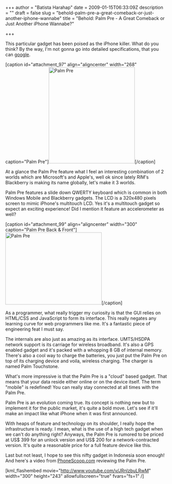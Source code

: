+++
author = "Batista Harahap"
date = 2009-01-15T06:33:09Z
description = ""
draft = false
slug = "behold-palm-pre-a-great-comeback-or-just-another-iphone-wannabe"
title = "Behold: Palm Pre - A Great Comeback or Just Another iPhone Wannabe?"

+++


This particular gadget has been poised as the iPhone killer. What do you think? By the way, I'm not gonna go into detailed specifications, that you can <a href="http://www.google.com/images?q=palm%20pre" target="_blank">google</a>.

[caption id="attachment_97" align="aligncenter" width="268" caption="Palm Pre"]<a href="http://www.bango29.com/go/wp-content/uploads/2009/01/palm-pre1.jpg"><img class="size-medium wp-image-97" title="Palm Pre" src="http://www.bango29.com/go/wp-content/uploads/2009/01/palm-pre1-268x300.jpg" alt="Palm Pre" width="268" height="300" /></a>[/caption]

At a glance the Palm Pre feature what I feel an interesting combination of 2 worlds which are Microsoft's and Apple's, well ok since lately RIM's Blackberry is making its name globally, let's make it 3 worlds.

Palm Pre features a slide down QWERTY keyboard which is common in both Windows Mobile and Blackberry gadgets. The LCD is a 320x480 pixels screen to mimic iPhone's multitouch LCD. Yes it's a multitouch gadget so expect an exciting experience! Did I mention it feature an accelerometer as well?

[caption id="attachment_99" align="aligncenter" width="300" caption="Palm Pre Back &amp; Front"]<a href="http://www.bango29.com/go/wp-content/uploads/2009/01/prebackfront_sc.jpg"><img class="size-medium wp-image-99" title="Palm Pre" src="http://www.bango29.com/go/wp-content/uploads/2009/01/prebackfront_sc-300x225.jpg" alt="Palm Pre" width="300" height="225" /></a>[/caption]

As a programmer, what really trigger my curiosity is that the GUI relies on HTML/CSS and JavaScript to form its interface. This really negates any learning curve for web programmers like me. It's a fantastic piece of engineering feat I must say.

The internals are also just as amazing as its interface. UMTS/HSDPA network support is its carriage for wireless broadband. It's also a GPS enabled gadget and it's packed with a whopping 8 GB of internal memory. There's also a cool way to charge the batteries, you just put the Palm Pre on top of its charging device and voila, wireless charging. The charger is named Palm Touchstone.

What's more impressive is that the Palm Pre is a "cloud" based gadget. That means that your data reside either online or on the device itself. The term "mobile" is redefined! You can really stay connected at all times with the Palm Pre.

Palm Pre is an evolution coming true. Its concept is nothing new but to implement it for the public market, it's quite a bold move. Let's see if it'll make an impact like what iPhone when it was first announced.

With heaps of feature and technology on its shoulder, I really hope the infrastructure is ready. I mean, what is the use of a high tech gadget when we can't do anything right? Anyways, the Palm Pre is rumored to be priced at US$ 399 for an unlock version and US$ 200 for a network-contracted version. It's quite a reasonable price for a full feature device like this.

Last but not least, I hope to see this nifty gadget in Indonesia soon enough! And here's a video from <a href="http://www.phonescoop.com" target="_blank">PhoneScoop.com</a> reviewing the Palm Pre.

[kml_flashembed movie="http://www.youtube.com/v/JRnlzbuLRwM" width="300" height="243" allowfullscreen="true" fvars="fs=1" /]